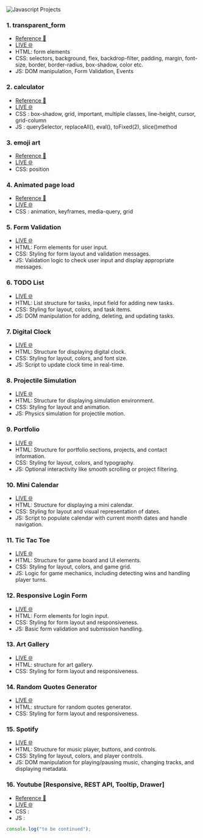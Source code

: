 ![Javascript Projects](https://www.codingnepalweb.com/wp-content/uploads/2022/09/10-best-beginner-to-intermediate-js-projec-fix.jpg)

### 1. transparent_form

- [Reference 🎨](https://roopaish.github.io/CSS-RoadMap/Transparent%20Login%20Form/)
- [LIVE 🌐](https://apsarabishwokarma.github.io/javascript-projects/transparent_form)
- HTML: form elements
- CSS: selectors, background, flex, backdrop-filter, padding, margin, font-size, border, border-radius, box-shadow, color etc.
- JS: DOM manipulation, Form Validation, Events

### 2. calculator

- [Reference 🎨](https://www.figma.com/community/file/984658356416751911)
- [LIVE 🌐](https://apsarabishwokarma.github.io/javascript-projects/calculator)
- CSS : box-shadow, grid, important, multiple classes, line-height, cursor, grid-column
- JS : querySelector, replaceAll(), eval(), toFixed(2), slice()method

### 3. emoji art

- [Reference 🎨](https://roopaish.github.io/CSS-RoadMap/CSS%20Only%20Emoji%20Art/)
- [LIVE 🌐](https://apsarabishwokarma.github.io/javascript-projects/css-emoji)
- CSS: position

### 4. Animated page load

- [Reference 🎨](https://roopaish.github.io/CSS-RoadMap/Animated%20Page%20Load/)
- [LIVE 🌐](https://apsarabishwokarma.github.io/javascript-projects/page-animation)
- CSS : animation, keyframes, media-query, grid

### 5. Form Validation

- [LIVE 🌐](https://apsarabishwokarma.github.io/javascript-projects/transparent_form/formValidation)
- HTML: Form elements for user input.
- CSS: Styling for form layout and validation messages.
- JS: Validation logic to check user input and display appropriate messages.

### 6. TODO List

- [LIVE 🌐](https://apsarabishwokarma.github.io/javascript-projects/TodoList)
- HTML: List structure for tasks, input field for adding new tasks.
- CSS: Styling for layout, colors, and task items.
- JS: DOM manipulation for adding, deleting, and updating tasks.

### 7. Digital Clock

- [LIVE 🌐](https://apsarabishwokarma.github.io/javascript-projects/clock)
- HTML: Structure for displaying digital clock.
- CSS: Styling for layout, colors, and font size.
- JS: Script to update clock time in real-time.

### 8. Projectile Simulation

- [LIVE 🌐](https://apsarabishwokarma.github.io/javascript-projects/Projectile-simulation)
- HTML: Structure for displaying simulation environment.
- CSS: Styling for layout and animation.
- JS: Physics simulation for projectile motion.

### 9. Portfolio

- [LIVE 🌐](https://apsarabishwokarma.github.io/javascript-projects/portfolio)
- HTML: Structure for portfolio sections, projects, and contact information.
- CSS: Styling for layout, colors, and typography.
- JS: Optional interactivity like smooth scrolling or project filtering.

### 10. Mini Calendar

- [LIVE 🌐](https://apsarabishwokarma.github.io/javascript-projects/miniCalender)
- HTML: Structure for displaying a mini calendar.
- CSS: Styling for layout and visual representation of dates.
- JS: Script to populate calendar with current month dates and handle navigation.

### 11. Tic Tac Toe

- [LIVE 🌐](https://apsarabishwokarma.github.io/javascript-projects/tictactoe)
- HTML: Structure for game board and UI elements.
- CSS: Styling for layout, colors, and game grid.
- JS: Logic for game mechanics, including detecting wins and handling player turns.

### 12. Responsive Login Form

- [LIVE 🌐](https://apsarabishwokarma.github.io/javascript-projects/basic%20of%20form)
- HTML: Form elements for login input.
- CSS: Styling for form layout and responsiveness.
- JS: Basic form validation and submission handling.

### 13. Art Gallery

- [LIVE 🌐](https://apsarabishwokarma.github.io/javascript-projects/art)
- HTML: structure for art gallery.
- CSS: Styling for form layout and responsiveness.

### 14. Random Quotes Generator

- [LIVE 🌐](https://apsarabishwokarma.github.io/javascript-projects/random-quotes)
- HTML: structure for random quotes generator.
- CSS: Styling for form layout and responsiveness.

### 15. Spotify

- [LIVE 🌐](https://apsarabishwokarma.github.io/javascript-projects/spotify)
- HTML: Structure for music player, buttons, and controls.
- CSS: Styling for layout, colors, and player controls.
- JS: DOM manipulation for playing/pausing music, changing tracks, and displaying metadata.

### 16. Youtube [Responsive, REST API, Tooltip, Drawer]

- [Reference 🎨](<https://www.figma.com/file/6JyLA1l1DTup2L4YHold1e/YouTube---Redesign-homepage-(Community)?type=design&node-id=0-1&t=kOtpu9vWz5oDOjbO-0>)
- [LIVE 🌐](https://apsarabishwokarma.github.io/javascript-projects/youtube)
- CSS :
- JS :

```js
console.log("to be continued");
```
